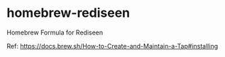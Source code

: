 # homebrew-rediseen
Homebrew Formula for Rediseen

Ref: https://docs.brew.sh/How-to-Create-and-Maintain-a-Tap#installing
